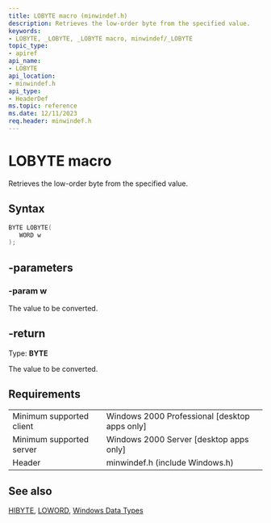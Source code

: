 ```yaml
---
title: LOBYTE macro (minwindef.h)
description: Retrieves the low-order byte from the specified value.
keywords: 
- LOBYTE, _LOBYTE, _LOBYTE macro, minwindef/_LOBYTE
topic_type:
- apiref
api_name:
- LOBYTE
api_location:
- minwindef.h
api_type:
- HeaderDef
ms.topic: reference
ms.date: 12/11/2023
req.header: minwindef.h
---
```


# LOBYTE macro

Retrieves the low-order byte from the specified value.

## Syntax

``` c++
BYTE LOBYTE(
   WORD w
);
```

## -parameters

### -param w

The value to be converted.

## -return

Type: **BYTE**

The value to be converted.

## Requirements

|  |  |
|---------|---------|
|Minimum supported client     | Windows 2000 Professional [desktop apps only]        |
|Minimum supported server     | Windows 2000 Server [desktop apps only]        |
|Header     | minwindef.h (include Windows.h)        |

## See also

[HIBYTE](ms632656\(v=vs.85\).md), [LOWORD](ms632659\(v=vs.85\).md), [Windows Data Types](/windows/win32/winprog/windows-data-types)
